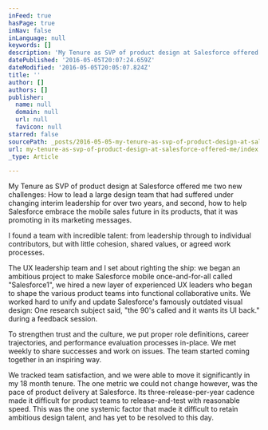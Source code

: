 ```yaml
---
inFeed: true
hasPage: true
inNav: false
inLanguage: null
keywords: []
description: 'My Tenure as SVP of product design at Salesforce offered me two new challenges: How to lead a large design team that had suffered under changing interim leadership for over two years, and second, how to help Salesforce embrace the mobile sales future in its products, that it was promoting in its marketing messages.'
datePublished: '2016-05-05T20:07:24.659Z'
dateModified: '2016-05-05T20:05:07.824Z'
title: ''
author: []
authors: []
publisher:
  name: null
  domain: null
  url: null
  favicon: null
starred: false
sourcePath: _posts/2016-05-05-my-tenure-as-svp-of-product-design-at-salesforce-offered-me.md
url: my-tenure-as-svp-of-product-design-at-salesforce-offered-me/index.html
_type: Article

---
```

My Tenure as SVP of product design at Salesforce offered me two new challenges: How to lead a large design team that had suffered under changing interim leadership for over two years, and second, how to help Salesforce embrace the mobile sales future in its products, that it was promoting in its marketing messages.

I found a team with incredible talent: from leadership through to individual contributors, but with little cohesion, shared values, or agreed work processes. 

The UX leadership team and I set about righting the ship: we began an ambitious project to make Salesforce mobile once-and-for-all called "Salesforce1", we hired a new layer of experienced UX leaders who began to shape the various product teams into functional collaborative units. We worked hard to unify and update Salesforce's famously outdated visual design: One research subject said, "the 90's called and it wants its UI back." during a feedback session.

To strengthen trust and the culture, we put proper role definitions, career trajectories, and performance evaluation processes in-place. We met weekly to share successes and work on issues. The team started coming together in an inspiring way.

We tracked team satisfaction, and we were able to move it significantly in my 18 month tenure. The one metric we could not change however, was the pace of product delivery at Salesforce. Its three-release-per-year cadence made it difficult for product teams to release-and-test with reasonable speed. This was the one systemic factor that made it difficult to retain ambitious design talent, and has yet to be resolved to this day.
